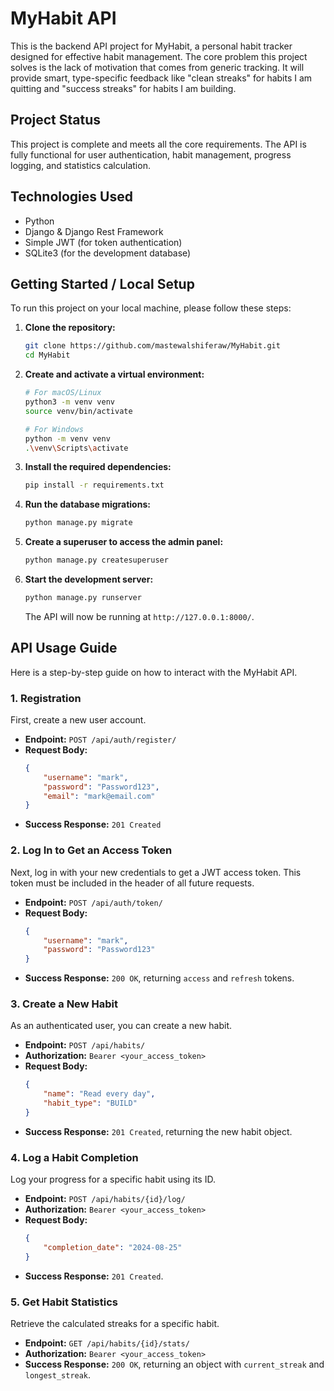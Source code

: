 # MyHabit API

This is the backend API project for MyHabit, a personal habit tracker designed for effective habit management. The core problem this project solves is the lack of motivation that comes from generic tracking. It will provide smart, type-specific feedback like "clean streaks" for habits I am quitting and "success streaks" for habits I am building.

## Project Status
This project is complete and meets all the core requirements. The API is fully functional for user authentication, habit management, progress logging, and statistics calculation.

## Technologies Used
*   Python
*   Django & Django Rest Framework
*   Simple JWT (for token authentication)
*   SQLite3 (for the development database)

## Getting Started / Local Setup

To run this project on your local machine, please follow these steps:

1.  **Clone the repository:**
    ```sh
    git clone https://github.com/mastewalshiferaw/MyHabit.git
    cd MyHabit
    ```

2.  **Create and activate a virtual environment:**
    ```sh
    # For macOS/Linux
    python3 -m venv venv
    source venv/bin/activate

    # For Windows
    python -m venv venv
    .\venv\Scripts\activate
    ```

3.  **Install the required dependencies:**
    ```sh
    pip install -r requirements.txt
    ```

4.  **Run the database migrations:**
    ```sh
    python manage.py migrate
    ```

5.  **Create a superuser to access the admin panel:**
    ```sh
    python manage.py createsuperuser
    ```

6.  **Start the development server:**
    ```sh
    python manage.py runserver
    ```
    The API will now be running at `http://127.0.0.1:8000/`.

## API Usage Guide

Here is a step-by-step guide on how to interact with the MyHabit API.

### 1. Registration

First, create a new user account.

*   **Endpoint:** `POST /api/auth/register/`
*   **Request Body:**
    ```json
    {
        "username": "mark",
        "password": "Password123",
        "email": "mark@email.com"
    }
    ```
*   **Success Response:** `201 Created`

### 2. Log In to Get an Access Token

Next, log in with your new credentials to get a JWT access token. This token must be included in the header of all future requests.

*   **Endpoint:** `POST /api/auth/token/`
*   **Request Body:**
    ```json
    {
        "username": "mark",
        "password": "Password123"
    }
    ```
*   **Success Response:** `200 OK`, returning `access` and `refresh` tokens.

### 3. Create a New Habit

As an authenticated user, you can create a new habit.

*   **Endpoint:** `POST /api/habits/`
*   **Authorization:** `Bearer <your_access_token>`
*   **Request Body:**
    ```json
    {
        "name": "Read every day",
        "habit_type": "BUILD"
    }
    ```
*   **Success Response:** `201 Created`, returning the new habit object.

### 4. Log a Habit Completion

Log your progress for a specific habit using its ID.

*   **Endpoint:** `POST /api/habits/{id}/log/`
*   **Authorization:** `Bearer <your_access_token>`
*   **Request Body:**
    ```json
    {
        "completion_date": "2024-08-25"
    }
    ```
*   **Success Response:** `201 Created`.

### 5. Get Habit Statistics

Retrieve the calculated streaks for a specific habit.

*   **Endpoint:** `GET /api/habits/{id}/stats/`
*   **Authorization:** `Bearer <your_access_token>`
*   **Success Response:** `200 OK`, returning an object with `current_streak` and `longest_streak`.
